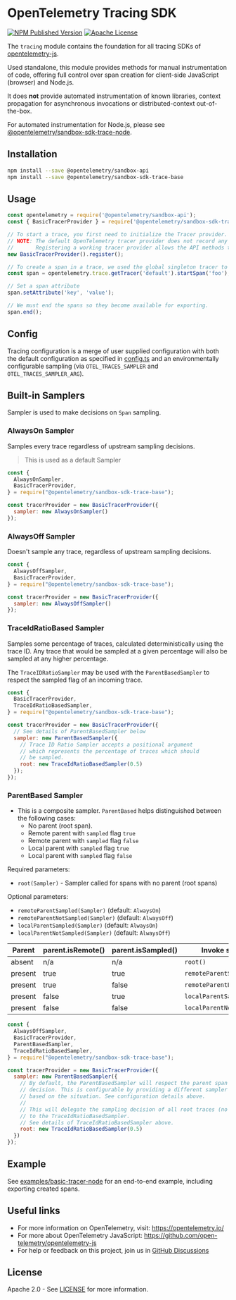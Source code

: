 # OpenTelemetry Tracing SDK

[![NPM Published Version][npm-img]][npm-url]
[![Apache License][license-image]][license-image]

The `tracing` module contains the foundation for all tracing SDKs of [opentelemetry-js](https://github.com/open-telemetry/opentelemetry-js).

Used standalone, this module provides methods for manual instrumentation of code, offering full control over span creation for client-side JavaScript (browser) and Node.js.

It does **not** provide automated instrumentation of known libraries, context propagation for asynchronous invocations or distributed-context out-of-the-box.

For automated instrumentation for Node.js, please see
[@opentelemetry/sandbox-sdk-trace-node](https://github.com/open-telemetry/opentelemetry-js/tree/main/packages/opentelemetry-sdk-trace-node).

## Installation

```bash
npm install --save @opentelemetry/sandbox-api
npm install --save @opentelemetry/sandbox-sdk-trace-base
```

## Usage

```js
const opentelemetry = require('@opentelemetry/sandbox-api');
const { BasicTracerProvider } = require('@opentelemetry/sandbox-sdk-trace-base');

// To start a trace, you first need to initialize the Tracer provider.
// NOTE: The default OpenTelemetry tracer provider does not record any tracing information.
//       Registering a working tracer provider allows the API methods to record traces.
new BasicTracerProvider().register();

// To create a span in a trace, we used the global singleton tracer to start a new span.
const span = opentelemetry.trace.getTracer('default').startSpan('foo');

// Set a span attribute
span.setAttribute('key', 'value');

// We must end the spans so they become available for exporting.
span.end();
```

## Config

Tracing configuration is a merge of user supplied configuration with both the default
configuration as specified in [config.ts](./src/config.ts) and an
environmentally configurable sampling (via `OTEL_TRACES_SAMPLER` and `OTEL_TRACES_SAMPLER_ARG`).

## Built-in Samplers

Sampler is used to make decisions on `Span` sampling.

### AlwaysOn Sampler

Samples every trace regardless of upstream sampling decisions.

> This is used as a default Sampler

```js
const {
  AlwaysOnSampler,
  BasicTracerProvider,
} = require("@opentelemetry/sandbox-sdk-trace-base");

const tracerProvider = new BasicTracerProvider({
  sampler: new AlwaysOnSampler()
});
```

### AlwaysOff Sampler

Doesn't sample any trace, regardless of upstream sampling decisions.

```js
const {
  AlwaysOffSampler,
  BasicTracerProvider,
} = require("@opentelemetry/sandbox-sdk-trace-base");

const tracerProvider = new BasicTracerProvider({
  sampler: new AlwaysOffSampler()
});
```

### TraceIdRatioBased Sampler

Samples some percentage of traces, calculated deterministically using the trace ID.
Any trace that would be sampled at a given percentage will also be sampled at any higher percentage.

The `TraceIDRatioSampler` may be used with the `ParentBasedSampler` to respect the sampled flag of an incoming trace.

```js
const {
  BasicTracerProvider,
  TraceIdRatioBasedSampler,
} = require("@opentelemetry/sandbox-sdk-trace-base");

const tracerProvider = new BasicTracerProvider({
  // See details of ParentBasedSampler below
  sampler: new ParentBasedSampler({
    // Trace ID Ratio Sampler accepts a positional argument
    // which represents the percentage of traces which should
    // be sampled.
    root: new TraceIdRatioBasedSampler(0.5)
  });
});
```

### ParentBased Sampler

- This is a composite sampler. `ParentBased` helps distinguished between the
following cases:
  - No parent (root span).
  - Remote parent with `sampled` flag `true`
  - Remote parent with `sampled` flag `false`
  - Local parent with `sampled` flag `true`
  - Local parent with `sampled` flag `false`

Required parameters:

- `root(Sampler)` - Sampler called for spans with no parent (root spans)

Optional parameters:

- `remoteParentSampled(Sampler)` (default: `AlwaysOn`)
- `remoteParentNotSampled(Sampler)` (default: `AlwaysOff`)
- `localParentSampled(Sampler)` (default: `AlwaysOn`)
- `localParentNotSampled(Sampler)` (default: `AlwaysOff`)

|Parent| parent.isRemote() | parent.isSampled()| Invoke sampler|
|--|--|--|--|
|absent| n/a | n/a |`root()`|
|present|true|true|`remoteParentSampled()`|
|present|true|false|`remoteParentNotSampled()`|
|present|false|true|`localParentSampled()`|
|present|false|false|`localParentNotSampled()`|

```js
const {
  AlwaysOffSampler,
  BasicTracerProvider,
  ParentBasedSampler,
  TraceIdRatioBasedSampler,
} = require("@opentelemetry/sandbox-sdk-trace-base");

const tracerProvider = new BasicTracerProvider({
  sampler: new ParentBasedSampler({
    // By default, the ParentBasedSampler will respect the parent span's sampling
    // decision. This is configurable by providing a different sampler to use
    // based on the situation. See configuration details above.
    //
    // This will delegate the sampling decision of all root traces (no parent)
    // to the TraceIdRatioBasedSampler.
    // See details of TraceIdRatioBasedSampler above.
    root: new TraceIdRatioBasedSampler(0.5)
  })
});
```

## Example

See [examples/basic-tracer-node](https://github.com/open-telemetry/opentelemetry-js/tree/main/examples/basic-tracer-node) for an end-to-end example, including exporting created spans.

## Useful links

- For more information on OpenTelemetry, visit: <https://opentelemetry.io/>
- For more about OpenTelemetry JavaScript: <https://github.com/open-telemetry/opentelemetry-js>
- For help or feedback on this project, join us in [GitHub Discussions][discussions-url]

## License

Apache 2.0 - See [LICENSE][license-url] for more information.

[discussions-url]: https://github.com/open-telemetry/opentelemetry-js/discussions
[license-url]: https://github.com/open-telemetry/opentelemetry-js/blob/main/LICENSE
[license-image]: https://img.shields.io/badge/license-Apache_2.0-green.svg?style=flat
[npm-url]: https://www.npmjs.com/package/@opentelemetry/sandbox-sdk-trace-base
[npm-img]: https://badge.fury.io/js/%40opentelemetry%2Fsdk-trace-base.svg
